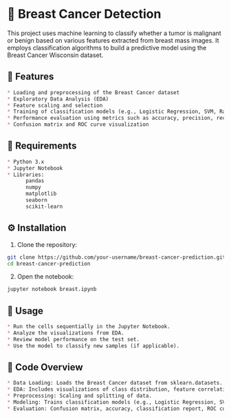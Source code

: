 # 🔬 Breast Cancer Detection  
This project uses machine learning to classify whether a tumor is malignant or benign based on various features extracted from breast mass images. It employs classification algorithms to build a predictive model using the Breast Cancer Wisconsin dataset.

## 📌 Features  
```markdown
* Loading and preprocessing of the Breast Cancer dataset  
* Exploratory Data Analysis (EDA)  
* Feature scaling and selection  
* Training of classification models (e.g., Logistic Regression, SVM, Random Forest)  
* Performance evaluation using metrics such as accuracy, precision, recall  
* Confusion matrix and ROC curve visualization
```
## 🧰 Requirements
```markdown
* Python 3.x
* Jupyter Notebook
* Libraries:
      pandas
      numpy
      matplotlib
      seaborn
      scikit-learn
```
## ⚙️ Installation  
1) Clone the repository:
```bash
git clone https://github.com/your-username/breast-cancer-prediction.git
cd breast-cancer-prediction
```
2) Open the notebook:
```bash
jupyter notebook breast.ipynb
```
## 🚀 Usage
```markdown
* Run the cells sequentially in the Jupyter Notebook.  
* Analyze the visualizations from EDA.  
* Review model performance on the test set.  
* Use the model to classify new samples (if applicable).
```
## 🧠 Code Overview
```markdown
* Data Loading: Loads the Breast Cancer dataset from sklearn.datasets.  
* EDA: Includes visualizations of class distribution, feature correlation, etc.  
* Preprocessing: Scaling and splitting of data.  
* Modeling: Trains classification models (e.g., Logistic Regression, SVM).  
* Evaluation: Confusion matrix, accuracy, classification report, ROC curve.
```
